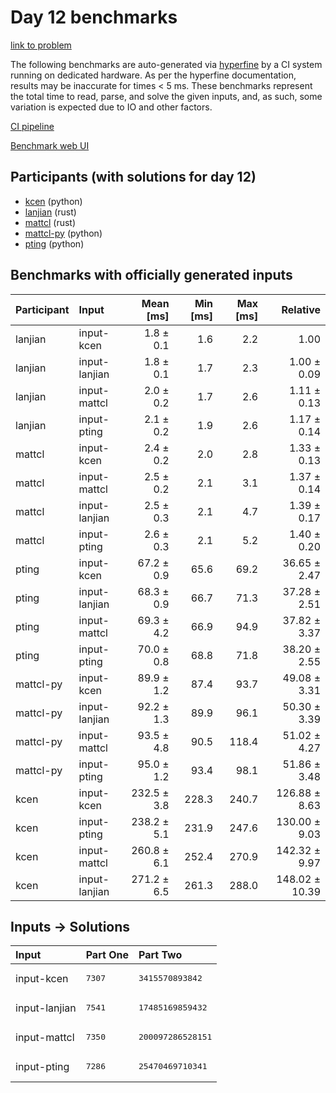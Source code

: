 # Day 12 benchmarks

[link to problem](https://adventofcode.com/2023/day/12)

The following benchmarks are auto-generated via
[hyperfine](https://github.com/sharkdp/hyperfine) by a CI system running on
dedicated hardware. As per the hyperfine documentation, results may be
inaccurate for times < 5 ms. These benchmarks represent the total time to read,
parse, and solve the given inputs, and, as such, some variation is expected due
to IO and other factors.

[CI pipeline](http://ci.papercode.net:8080/teams/main/pipelines/aoc2023)

[Benchmark web UI](https://aoc.ancalagon.black)


## Participants (with solutions for day 12)

- [kcen](https://github.com/kcen/aoc2023) (python)
- [lanjian](https://github.com/lanjian/aoc-2023) (rust)
- [mattcl](https://github.com/mattcl/aoc2023) (rust)
- [mattcl-py](https://github.com/mattcl/aoc2023-py) (python)
- [pting](https://github.com/pting/aoc2023) (python)


## Benchmarks with officially generated inputs

| Participant | Input | Mean [ms] | Min [ms] | Max [ms] | Relative |
|:---|:---|---:|---:|---:|---:|
| lanjian | input-kcen | 1.8 ± 0.1 | 1.6 | 2.2 | 1.00 |
| lanjian | input-lanjian | 1.8 ± 0.1 | 1.7 | 2.3 | 1.00 ± 0.09 |
| lanjian | input-mattcl | 2.0 ± 0.2 | 1.7 | 2.6 | 1.11 ± 0.13 |
| lanjian | input-pting | 2.1 ± 0.2 | 1.9 | 2.6 | 1.17 ± 0.14 |
| mattcl | input-kcen | 2.4 ± 0.2 | 2.0 | 2.8 | 1.33 ± 0.13 |
| mattcl | input-mattcl | 2.5 ± 0.2 | 2.1 | 3.1 | 1.37 ± 0.14 |
| mattcl | input-lanjian | 2.5 ± 0.3 | 2.1 | 4.7 | 1.39 ± 0.17 |
| mattcl | input-pting | 2.6 ± 0.3 | 2.1 | 5.2 | 1.40 ± 0.20 |
| pting | input-kcen | 67.2 ± 0.9 | 65.6 | 69.2 | 36.65 ± 2.47 |
| pting | input-lanjian | 68.3 ± 0.9 | 66.7 | 71.3 | 37.28 ± 2.51 |
| pting | input-mattcl | 69.3 ± 4.2 | 66.9 | 94.9 | 37.82 ± 3.37 |
| pting | input-pting | 70.0 ± 0.8 | 68.8 | 71.8 | 38.20 ± 2.55 |
| mattcl-py | input-kcen | 89.9 ± 1.2 | 87.4 | 93.7 | 49.08 ± 3.31 |
| mattcl-py | input-lanjian | 92.2 ± 1.3 | 89.9 | 96.1 | 50.30 ± 3.39 |
| mattcl-py | input-mattcl | 93.5 ± 4.8 | 90.5 | 118.4 | 51.02 ± 4.27 |
| mattcl-py | input-pting | 95.0 ± 1.2 | 93.4 | 98.1 | 51.86 ± 3.48 |
| kcen | input-kcen | 232.5 ± 3.8 | 228.3 | 240.7 | 126.88 ± 8.63 |
| kcen | input-pting | 238.2 ± 5.1 | 231.9 | 247.6 | 130.00 ± 9.03 |
| kcen | input-mattcl | 260.8 ± 6.1 | 252.4 | 270.9 | 142.32 ± 9.97 |
| kcen | input-lanjian | 271.2 ± 6.5 | 261.3 | 288.0 | 148.02 ± 10.39 |


## Inputs -> Solutions

| Input | Part One | Part Two |
|:---|:---|:---|
|input-kcen|<pre>7307</pre>|<pre>3415570893842</pre>|
|input-lanjian|<pre>7541</pre>|<pre>17485169859432</pre>|
|input-mattcl|<pre>7350</pre>|<pre>200097286528151</pre>|
|input-pting|<pre>7286</pre>|<pre>25470469710341</pre>|